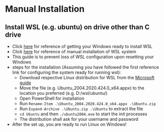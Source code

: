 # Manual Installation

## Install WSL (e.g. ubuntu) on drive other than C drive
- Click [here](https://docs.microsoft.com/en-us/windows/wsl/install-manual#step-4---download-the-linux-kernel-update-package) for reference of getting your Windows ready to install WSL
- Click [here](https://docs.microsoft.com/en-us/windows/wsl/install-on-server) for reference of manual installation of WSL system
- This guide is to prevent loss of WSL configuration upon resetting your Windows
- steps for the installation (Assuming you have followed the first reference link for configuring the system ready for running wsl):
  - Download respective Linux distribution for WSL from the [Microsoft guide](https://docs.microsoft.com/en-us/windows/wsl/install-manual#step-4---download-the-linux-kernel-update-package)
  - Move the file (e.g. Ubuntu_2004.2020.424.0_x64.appx) to the location you preferred (e.g. D:/wsl/ubuntu/)
  - Open PowerShell for installation
  - Run `Rename-Item .\Ubuntu_2004.2020.424.0_x64.appx .\Ubuntu.zip`
  - Run `Expand-Archive .\Ubuntu.zip .\Ubuntu` to extract the file
  - `cd Ubuntu` and then `./ubuntu2004.exe` to start the init processes
  - The distribution shall ask for your username and password
- After the set up, you are ready to run Linux on Windows!
